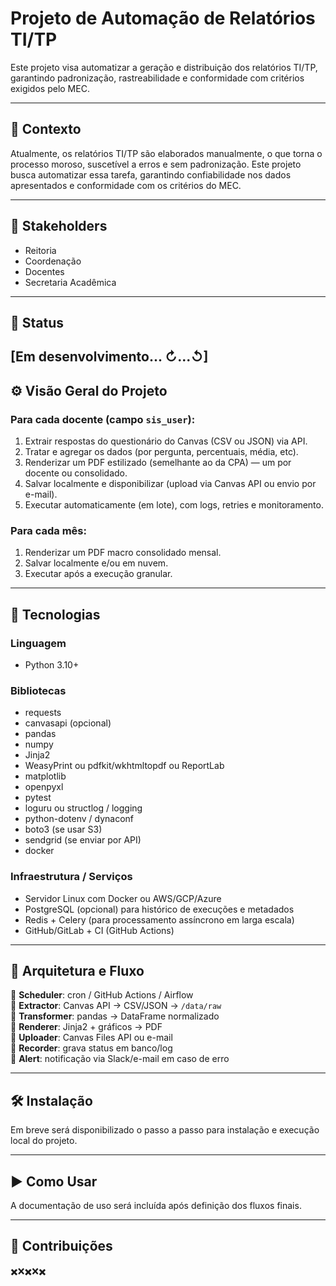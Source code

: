 # Projeto de Automação de Relatórios TI/TP

Este projeto visa automatizar a geração e distribuição dos relatórios TI/TP, garantindo padronização, rastreabilidade e conformidade com critérios exigidos pelo MEC.

---

## 📌 Contexto

Atualmente, os relatórios TI/TP são elaborados manualmente, o que torna o processo moroso, suscetível a erros e sem padronização. Este projeto busca automatizar essa tarefa, garantindo confiabilidade nos dados apresentados e conformidade com os critérios do MEC.

---

## 👥 Stakeholders

- Reitoria
- Coordenação
- Docentes
- Secretaria Acadêmica

---

## 🚧 Status

[Em desenvolvimento... ↻...↺]
---

## ⚙️ Visão Geral do Projeto

### Para cada docente (campo `sis_user`):

1. Extrair respostas do questionário do Canvas (CSV ou JSON) via API.
2. Tratar e agregar os dados (por pergunta, percentuais, média, etc).
3. Renderizar um PDF estilizado (semelhante ao da CPA) — um por docente ou consolidado.
4. Salvar localmente e disponibilizar (upload via Canvas API ou envio por e-mail).
5. Executar automaticamente (em lote), com logs, retries e monitoramento.

### Para cada mês:

1. Renderizar um PDF macro consolidado mensal.
2. Salvar localmente e/ou em nuvem.
3. Executar após a execução granular.

---

## 🧰 Tecnologias

### Linguagem
- Python 3.10+

### Bibliotecas
- requests
- canvasapi (opcional)
- pandas
- numpy
- Jinja2
- WeasyPrint ou pdfkit/wkhtmltopdf ou ReportLab
- matplotlib
- openpyxl
- pytest
- loguru ou structlog / logging
- python-dotenv / dynaconf
- boto3 (se usar S3)
- sendgrid (se enviar por API)
- docker

### Infraestrutura / Serviços
- Servidor Linux com Docker ou AWS/GCP/Azure
- PostgreSQL (opcional) para histórico de execuções e metadados
- Redis + Celery (para processamento assíncrono em larga escala)
- GitHub/GitLab + CI (GitHub Actions)

---

## 🧱 Arquitetura e Fluxo

🔹 **Scheduler**: cron / GitHub Actions / Airflow  
🔹 **Extractor**: Canvas API → CSV/JSON → `/data/raw`  
🔹 **Transformer**: pandas → DataFrame normalizado  
🔹 **Renderer**: Jinja2 + gráficos → PDF  
🔹 **Uploader**: Canvas Files API ou e-mail  
🔹 **Recorder**: grava status em banco/log  
🔹 **Alert**: notificação via Slack/e-mail em caso de erro

---

## 🛠️ Instalação

Em breve será disponibilizado o passo a passo para instalação e execução local do projeto.

---

## ▶️ Como Usar

A documentação de uso será incluída após definição dos fluxos finais.

---

## 🤝 Contribuições

✖️❌✖️❌✖️
